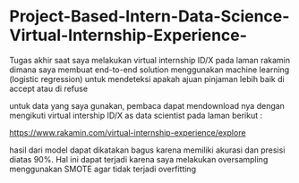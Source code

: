 # Project-Based-Intern-Data-Science-Virtual-Internship-Experience-

Tugas akhir saat saya melakukan virtual internship ID/X pada laman rakamin
dimana saya membuat end-to-end solution menggunakan machine learning (logistic regression) untuk mendeteksi apakah ajuan pinjaman lebih baik di accept atau di refuse

untuk data yang saya gunakan, pembaca dapat mendownload nya dengan mengikuti virtual intership ID/X as data scientist pada laman berikut :

https://www.rakamin.com/virtual-internship-experience/explore

hasil dari model dapat dikatakan bagus karena memiliki akurasi dan presisi diatas 90%. Hal ini dapat terjadi karena saya melakukan oversampling menggunakan SMOTE agar tidak terjadi overfitting
